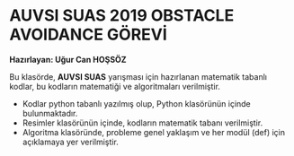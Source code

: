 # AUVSI SUAS 2019 OBSTACLE AVOIDANCE GÖREVİ
**Hazırlayan: Uğur Can HOŞSÖZ**

Bu klasörde, **AUVSI SUAS** yarışması için hazırlanan matematik tabanlı kodlar, bu kodların matematiği ve algoritmaları verilmiştir.
- Kodlar python tabanlı yazılmış olup, Python klasörünün içinde bulunmaktadır. 
- Resimler klasörünün içinde, kodların matematik tabanı verilmiştir.
- Algoritma klasöründe, probleme genel yaklaşım ve her modül (def) için açıklamaya yer verilmiştir. 
